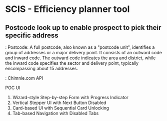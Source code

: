 # SCIS - Efficiency planner tool

## Postcode look up to enable prospect to pick their specific address

: Postcode: A full postcode, also known as a "postcode unit", identifies a group of addresses or a major delivery point. It consists of an outward code and inward code. The outward code indicates the area and district, while the inward code specifies the sector and delivery point, typically encompassing about 15 addresses.

: Chimnie.com API














POC UI
1. Wizard-style Step-by-step Form with Progress Indicator
2. Vertical Stepper UI with Next Button Disabled
3. Card-based UI with Sequential Card Unlocking
4. Tab-based Navigation with Disabled Tabs